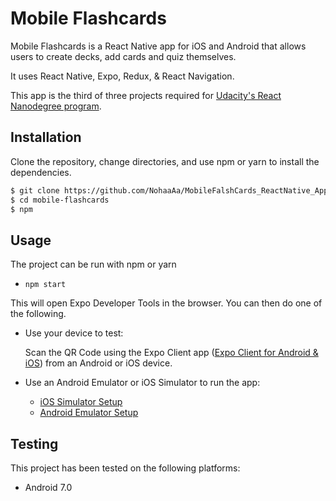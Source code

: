 # Mobile Flashcards

Mobile Flashcards is a React Native app for iOS and Android that allows users to create decks, add cards and quiz themselves.


It uses React Native, Expo, Redux, & React Navigation.

This app is the third of three projects required for [Udacity's React Nanodegree program](https://www.udacity.com/course/react-nanodegree--nd019).


## Installation

Clone the repository, change directories, and use npm or yarn to install the dependencies.

```bash
$ git clone https://github.com/NohaaAa/MobileFalshCards_ReactNative_App
$ cd mobile-flashcards
$ npm
```

## Usage

The project can be run with npm or yarn

- `npm start`

This will open Expo Developer Tools in the browser.  You can then do one of the following.

- Use your device to test:

    Scan the QR Code using the Expo Client app ([Expo Client for Android & iOS](https://expo.io/tools#client))  from an Android or iOS device.
- Use an Android Emulator or iOS Simulator to run the app:
    - [iOS Simulator Setup](https://docs.expo.io/versions/v33.0.0/introduction/installation/#ios-simulator)
    - [Android Emulator Setup](https://docs.expo.io/versions/v33.0.0/introduction/installation/#android-emulator)

## Testing

This project has been tested on the following platforms:

- Android 7.0
